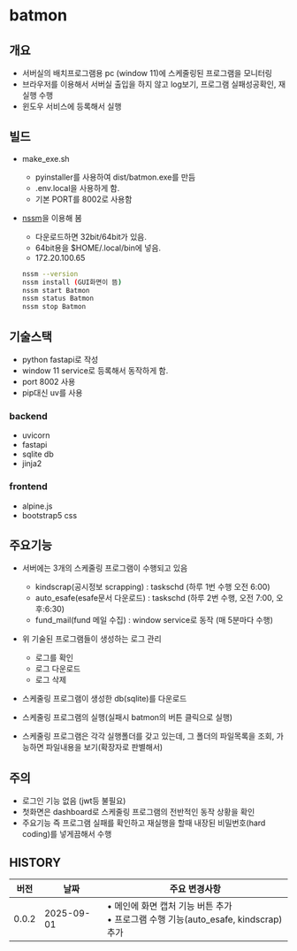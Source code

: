 # batmon

## 개요

- 서버실의 배치프로그램용 pc (window 11)에 스케줄링된 프로그램을 모니터링
- 브라우저를 이용해서 서버실 출입을 하지 않고 log보기, 프로그램 실패성공확인, 재실행 수행
- 윈도우 서비스에 등록해서 실행

## 빌드

- make_exe.sh 
  - pyinstaller를 사용하여 dist/batmon.exe를 만듬
  - .env.local을  사용하게 함.
  - 기본 PORT를 8002로 사용함

- [nssm](https://coding-shop.tistory.com/463)을 이용해 봄
  - 다운로드하면 32bit/64bit가 있음. 
  - 64bit용을 $HOME/.local/bin에 넣음.
  - 172.20.100.65
  ```bash
  nssm --version
  nssm install (GUI화면이 뜸)
  nssm start Batmon
  nssm status Batmon
  nssm stop Batmon
  ```
  

## 기술스택

- python fastapi로 작성
- window 11 service로 등록해서 동작하게 함. 
- port 8002 사용
- pip대신 uv를 사용

### backend
- uvicorn
- fastapi
- sqlite db
- jinja2

### frontend

- alpine.js
- bootstrap5 css

## 주요기능

- 서버에는 3개의 스케줄링 프로그램이 수행되고 있음
  - kindscrap(공시정보 scrapping) : taskschd (하루 1번 수행 오전 6:00)
  - auto_esafe(esafe문서 다운로드) : taskschd (하루 2번 수행, 오전 7:00, 오후:6:30)
  - fund_mail(fund 메일 수집) : window service로 동작 (매 5분마다 수행)

- 위 기술된 프로그램들이 생성하는 로그 관리
  - 로그를 확인
  - 로그 다운로드
  - 로그 삭제
- 스케줄링 프로그램이 생성한 db(sqlite)를 다운로드
- 스케줄링 프로그램의 실행(실패시 batmon의 버튼 클릭으로 실행)
- 스케줄링 프로그램은 각각 실행폴더를 갖고 있는데, 그 폴더의 파일목록을 조회, 가능하면 파일내용을 보기(확장자로 판별해서)

## 주의

- 로그인 기능 없음 (jwt등 불필요)
- 첫화면은 dashboard로 스케줄링 프로그램의 전반적인 동작 상황을 확인
- 주요기능 즉 프로그램 실패를 확인하고 재실행을 할때 내장된 비밀번호(hard coding)를 넣게끔해서 수행

## HISTORY
| 버전  | 날짜        | 주요 변경사항 |
|-------|-------------|---------------|
| 0.0.2 | 2025-09-01 | • 메인에 화면 캡처 기능 버튼 추가<br>• 프로그램 수행 기능(auto_esafe, kindscrap) 추가 |